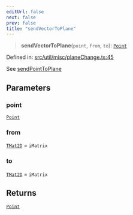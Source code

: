 ```yaml
---
editUrl: false
next: false
prev: false
title: "sendVectorToPlane"
---
```


> **sendVectorToPlane**(`point`, `from`, `to`): [`Point`](/api/classes/point/)

Defined in: [src/util/misc/planeChange.ts:45](https://github.com/fabricjs/fabric.js/blob/977f797255d8c56b5b68360b0d45bed33697d2e8/src/util/misc/planeChange.ts#L45)

See [sendPointToPlane](/api/fabric/namespaces/util/functions/sendpointtoplane/)

## Parameters

### point

[`Point`](/api/classes/point/)

### from

[`TMat2D`](/api/type-aliases/tmat2d/) = `iMatrix`

### to

[`TMat2D`](/api/type-aliases/tmat2d/) = `iMatrix`

## Returns

[`Point`](/api/classes/point/)
